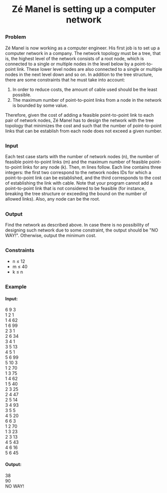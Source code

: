# <p align="center">Zé Manel is setting up a computer network</p>
### Problem
Zé Manel is now working as a computer engineer. His first job is to set up a computer network in a company. The network topology must be a tree, that is, the highest level of the network consists of a root node, which is connected to a single or multiple nodes in the level below by a point-to-point link. These lower level nodes are also connected to a single or multiple nodes in the next level down and so on.
In addition to the tree structure, there are some constraints that he must take into account:
1. In order to reduce costs, the amount of cable used should be the least possible.
2. The maximum number of point-to-point links from a node in the network is bounded by some value.

Therefore, given the cost of adding a feasible point-to-point link to each pair of network nodes, Zé Manel has to design the network with the tree topology that minimizes the cost and such that the number of point-to-point links that can be establish from each node does not exceed a given number.
##
### Input
Each test case starts with the number of network nodes (n), the number of feasible point-to-point links (m) and the maximum number of feasible point-to-point links for any node (k). Then, m lines follow. Each line contains three integers: the first two correspond to the network nodes IDs for which a point-to-point link can be established, and the third corresponds to the cost of establishing the link with cable. Note that your program cannot add a point-to-point link that is not considered to be feasible (for instance, breaking the tree structure or exceeding the bound on the number of allowed links). Also, any node can be the root.
##
### Output
Find the network as described above. In case there is no possibility of designing such network due to some constraint, the output should be "NO WAY!". Otherwise, output the minimum cost.
##
### Constraints
- n ≤ 12
- m ≤ 40
- k ≤ n
##
### Example
#### Input:
6 9 3<br>
1 2 1<br>
1 4 62<br>
1 6 99<br>
2 3 1<br>
2 6 34<br>
3 4 1<br>
3 5 13<br>
4 5 1<br>
5 6 99<br>
5 10 3<br>
1 2 70<br>
1 3 75<br>
1 4 62<br>
1 5 40<br>
2 3 25<br>
2 4 47<br>
2 5 14<br>
3 4 93<br>
3 5 5<br>
4 5 20<br>
6 6 3<br>
1 2 70<br>
1 3 23<br>
2 3 13<br>
4 5 43<br>
4 6 16<br>
5 6 45<br>
#### Output:
38<br>
90<br>
NO WAY!<br>
